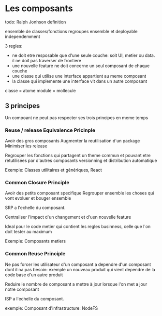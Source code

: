 # Les composants

todo: Ralph Jonhson definition

ensemble de classes/fonctions regroupes ensemble et deployable independemment

3 regles:

- ne doit etre resposable que d'une seule couche: soit UI, metier ou data. il ne doit pas traverser de frontiere
- une nouvelle feature ne doit concerne un seul composant de chaque couche
- une classe qui utilise une interface appartient au meme composant
- la classe qui implemente une interface vit dans un autre composant


classe = atome
module = mollecule


## 3 principes

Un compoant ne peut pas respecter ses trois principes en meme temps

### Reuse / release Equivalence Pricinple
Avoir des gros composants
Augmenter la reutilisation d'un package
Minimiser les release


Regrouper les fonctions qui partagent un theme commun et pouvant etre retutilisées par d'autres composants
versionning et distribution automatique

Exemple: Classes utilitaires et génériques, React

### Common Closure Principle
Avoir des petits composant specifique
Regrouper ensemble les choses qui vont evoluer et bouger ensemble

SRP a l'echelle du composant.

Centraliser l'impact d'un changement et d'uen nouvelle feature

Ideal pour le code metier qui contient les regles businness, celle que l'on doit tester au maximum

Exemple: Composants metiers

### Common Reuse Principle

Ne pas forcer les utilisateur d'un composant a dependre d'un composant dont il na pas besoin: exemple un nouveau produit qui vient dependre de la code base d'un autre produit

Reduire le nombre de composant a mettre à jour lorsque l'on met a jour notre composant

ISP a l'echelle du composant.

exemple: Composant d'infrastructure: NodeFS


